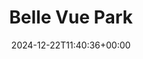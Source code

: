---
date: 2024-12-22T11:40:36+00:00
title: Belle Vue Park
latitude: 52.036221677838256
longitude: 0.7390547481257799
url: https://foursquare.com/v/4f5a24d6e4b04b8b5cf1110f
categories:
 - checkin
---